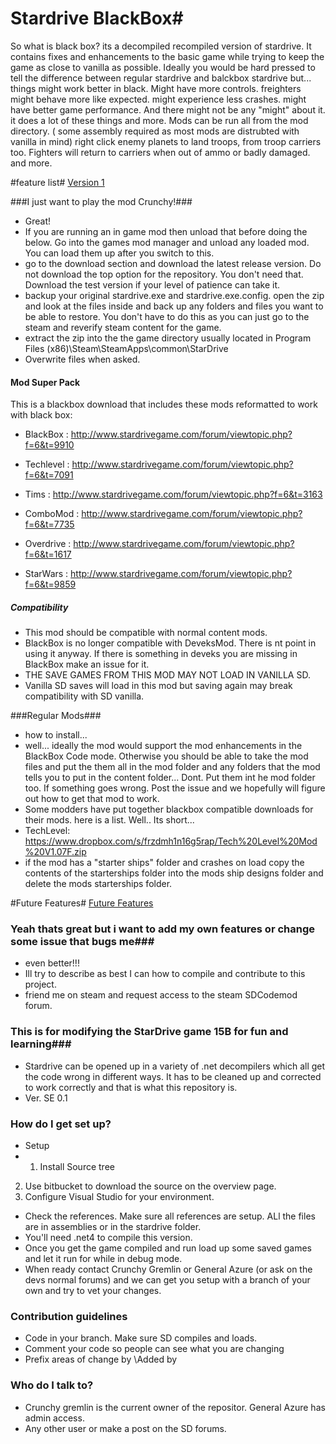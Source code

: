 # Stardrive BlackBox#
So what is black box? its a decompiled recompiled version of stardrive. 
It contains fixes and enhancements to the basic game while trying to keep the game as close to vanilla as possible. 
Ideally you would be hard pressed to tell the difference between regular stardrive and balckbox stardrive but... things might work better in black. Might have more controls. freighters might behave more like expected. might experience less crashes. might have better game performance. And there might not be any "might" about it. it does a lot of these things and more.
Mods can be run all from the mod directory. ( some assembly required as most mods are distrubted with vanilla in mind)
right click enemy planets to land troops, from troop carriers too.
Fighters will return to carriers when out of ammo or badly damaged.
and more.

#feature list#
[Version 1](http://bitbucket.org/CrunchyGremlin/sd-idk/issues?component=%21Code+Project+Not+game.&component=%21Mod+Issue&status=closed&status=resolved&version=0.1+Gravity)

###I just want to play the mod Crunchy!###

* Great!
* If you are running an in game mod then unload that before doing the below. Go into the games mod manager and unload any loaded mod. You can load them up after you switch to this.
* go to the download section and download the latest release version. Do not download the top option for the repository. You don't need that. Download the test version if your level of patience can take it.
* backup your original stardrive.exe and stardrive.exe.config. 
open the zip and look at the files inside and back up any folders and files you want to be able to restore. 
You don't have to do this as you can just go to the steam and reverify steam content for the game.
* extract the zip into the the game directory usually located in Program Files (x86)\Steam\SteamApps\common\StarDrive
* Overwrite files when asked.

#### Mod Super Pack ####
This is a blackbox download that includes these mods reformatted to work with black box:

* BlackBox : http://www.stardrivegame.com/forum/viewtopic.php?f=6&t=9910

* Techlevel : http://www.stardrivegame.com/forum/viewtopic.php?f=6&t=7091

* Tims : http://www.stardrivegame.com/forum/viewtopic.php?f=6&t=3163

* ComboMod : http://www.stardrivegame.com/forum/viewtopic.php?f=6&t=7735

* Overdrive : http://www.stardrivegame.com/forum/viewtopic.php?f=6&t=1617

* StarWars : http://www.stardrivegame.com/forum/viewtopic.php?f=6&t=9859




##### Compatibility ####
* This mod should be compatible with normal content mods. 
* BlackBox is no longer compatible with DeveksMod. There is nt point in using it anyway. If there is something in deveks you are missing in BlackBox make an issue for it.
* THE SAVE GAMES FROM THIS MOD MAY NOT LOAD IN VANILLA SD.
* Vanilla SD saves will load in this mod but saving again may break compatibility with SD vanilla.

###Regular Mods###
* how to install...
* well... ideally the mod would support the mod enhancements in the BlackBox Code mode. Otherwise you should be able to take the mod files and put the them all in the mod folder and any folders that the mod tells you to put in the content folder... Dont. Put them int he mod folder too. If something goes wrong. Post the issue and we hopefully will figure out how to get that mod to work.
* Some modders have put together blackbox compatible downloads for their mods. here is a list. Well.. Its short...
* TechLevel: https://www.dropbox.com/s/frzdmh1n16g5rap/Tech%20Level%20Mod%20V1.07F.zip
* if the mod has a "starter ships" folder and crashes on load copy the contents of the starterships folder into the mods ship designs folder and delete the mods starterships folder.

#Future Features#
[Future Features](https://bitbucket.org/CrunchyGremlin/sd-idk/issues?component=%21Mod+Issue&status=%21closed&status=%21resolved&version=%210.1+Gravity)

### Yeah thats great but i want to add my own features or change some issue that bugs me###
* even better!!!
* Ill try to describe as best I can how to compile and contribute to this project.
* friend me on steam and request access to the steam SDCodemod forum.

### This is for modifying the StarDrive game 15B for fun and learning###

* Stardrive can be opened up in a variety of .net decompilers which all get the code wrong in different ways. It has to be cleaned up and corrected to work correctly and that is what this repository is.
* Ver. SE 0.1


### How do I get set up? ###

* Setup
* 1. Install Source tree
2. Use bitbucket to download the source on the overview page.
3. Configure Visual Studio for your environment.
* Check the references. Make sure all references are setup. ALl the files are in assemblies or in the stardrive folder.
* You'll need .net4 to compile this version.
* Once you get the game compiled and run load up some saved games and let it run for while in debug mode.
* When ready contact Crunchy Gremlin or General Azure (or ask on the devs normal forums) and we can get you setup with a branch of your own and try to vet your changes.

### Contribution guidelines ###

* Code in your branch. Make sure SD compiles and loads.
* Comment your code so people can see what you are changing
* Prefix areas of change by \\Added by <your Alias> <whatever changes>

### Who do I talk to? ###

* Crunchy gremlin is the current owner of the repositor. General Azure has admin access.
* Any other user or make a post on the SD forums.